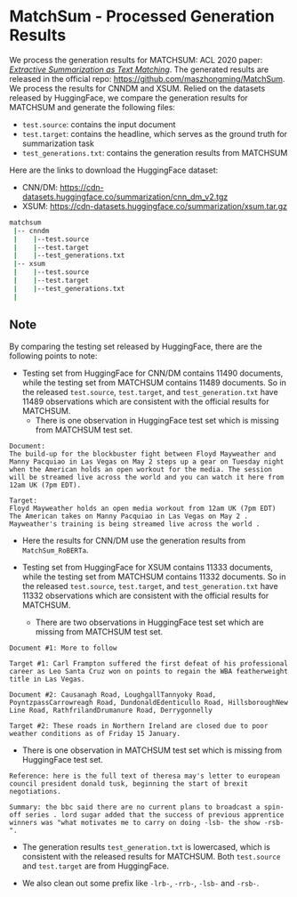 # MatchSum - Processed Generation Results
We process the generation results for MATCHSUM: ACL 2020 paper: *[Extractive Summarization as Text Matching](https://arxiv.org/abs/2004.08795)*. The generated results are released in the official repo: https://github.com/maszhongming/MatchSum. We process the results for CNNDM and XSUM. Relied on the datasets released by HuggingFace, we compare the generation results for MATCHSUM and generate the following files:
- ```test.source```: contains the input document
- ```test.target```: contains the headline, which serves as the ground truth for summarization task
- ```test_generations.txt```: contains the generation results from MATCHSUM

Here are the links to download the HuggingFace dataset:
- CNN/DM: https://cdn-datasets.huggingface.co/summarization/cnn_dm_v2.tgz
- XSUM: https://cdn-datasets.huggingface.co/summarization/xsum.tar.gz

```bash
matchsum
 |-- cnndm
 |    |--test.source
 |    |--test.target
 |    |--test_generations.txt
 |-- xsum
 |    |--test.source
 |    |--test.target
 |    |--test_generations.txt
 |
```

## Note
By comparing the testing set released by HuggingFace, there are the following points to note:
- Testing set from HuggingFace for CNN/DM contains 11490 documents, while the testing set from MATCHSUM contains 11489 documents. So in the released ```test.source```, ```test.target```, and ```test_generation.txt``` have 11489 observations which are consistent with the official results for MATCHSUM. 
  - There is one observation in HuggingFace test set which is missing from MATCHSUM test set. 

```
Document:
The build-up for the blockbuster fight between Floyd Mayweather and Manny Pacquiao in Las Vegas on May 2 steps up a gear on Tuesday night when the American holds an open workout for the media. The session will be streamed live across the world and you can watch it here from 12am UK (7pm EDT).

Target:
Floyd Mayweather holds an open media workout from 12am UK (7pm EDT) The American takes on Manny Pacquiao in Las Vegas on May 2 . Mayweather's training is being streamed live across the world .
```

- Here the results for CNN/DM use the generation results from ```MatchSum_RoBERTa```.

- Testing set from HuggingFace for XSUM contains 11333 documents, while the testing set from MATCHSUM contains 11332 documents. So in the released ```test.source```, ```test.target```, and ```test_generation.txt``` have 11332 observations which are consistent with the official results for MATCHSUM. 

  - There are two observations in HuggingFace test set which are missing from MATCHSUM test set.
  
```
Document #1: More to follow

Target #1: Carl Frampton suffered the first defeat of his professional career as Leo Santa Cruz won on points to regain the WBA featherweight title in Las Vegas.

Document #2: Causanagh Road, LoughgallTannyoky Road, PoyntzpassCarrowreagh Road, DundonaldEdenticullo Road, HillsboroughNew Line Road, RathfrilandDrumanure Road, Derrygonnelly

Target #2: These roads in Northern Ireland are closed due to poor weather conditions as of Friday 15 January.
```

  - There is one observation in MATCHSUM test set which is missing from HuggingFace test set.

```
Reference: here is the full text of theresa may's letter to european council president donald tusk, beginning the start of brexit negotiations.

Summary: the bbc said there are no current plans to broadcast a spin-off series . lord sugar added that the success of previous apprentice winners was "what motivates me to carry on doing -lsb- the show -rsb- ".
```

- The generation results ```test_generation.txt``` is lowercased, which is consistent with the released results for MATCHSUM. Both ```test.source``` and ```test.target``` are from HuggingFace.

- We also clean out some prefix like ```-lrb-```, ```-rrb-```, ```-lsb-``` and ```-rsb-```.

